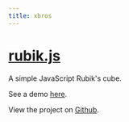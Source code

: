 ```yaml
---
title: xbros
---
```


# [rubik.js](rubik.php)

A simple JavaScript Rubik's cube.

See a demo [here](rubik.php).

View the project on [Github](https://github.com/xbros/rubik).

